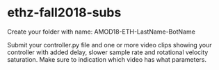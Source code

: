 # ethz-fall2018-subs

Create your folder with name: AMOD18-ETH-LastName-BotName

Submit your controller.py file and one or more video clips
showing your controller with added delay, slower sample rate
and rotational velocity saturation. Make sure to indication
which video has what parameters.